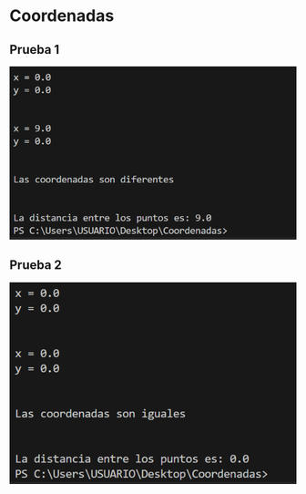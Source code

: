 # Coordenadas

## Prueba 1
![Prueba 1](prueba1.png "Prueba 1:")

## Prueba 2
![Prueba 2](prueba2.png "Prueba 2:")